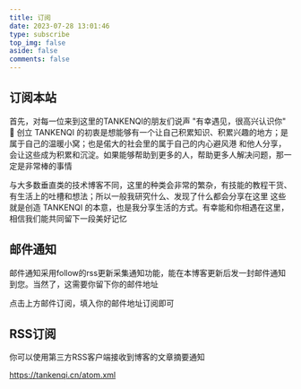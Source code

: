 ```yaml
---
title: 订阅
date: 2023-07-28 13:01:46
type: subscribe
top_img: false
aside: false
comments: false
---
```


## 订阅本站

首先，对每一位来到这里的TANKENQI的朋友们说声 "有幸遇见，很高兴认识你" 👋
创立 TANKENQI 的初衷是想能够有一个让自己积累知识、积累兴趣的地方；是属于自己的温暖小窝；也是偌大的社会里的属于自己的内心避风港
和他人分享，会让这些成为积累和沉淀。如果能够帮助到更多的人，帮助更多人解决问题，那一定是非常棒的事情

与大多数垂直类的技术博客不同，这里的种类会非常的繁杂，有技能的教程干货、有生活上的吐槽和想法；所以一般我研究什么、发现了什么都会分享在这里
这些就是创造 TANKENQI 的本意，也是我分享生活的方式。有幸能和你相遇在这里，相信我们能共同留下一段美好记忆


## 邮件通知

邮件通知采用follow的rss更新采集通知功能，能在本博客更新后发一封邮件通知到您。当然了，这需要你留下你的邮件地址

点击上方邮件订阅，填入你的邮件地址订阅即可

## RSS订阅

你可以使用第三方RSS客户端接收到博客的文章摘要通知

https://tankenqi.cn/atom.xml

